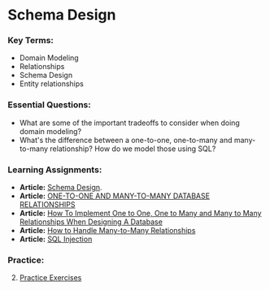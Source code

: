 # Schema Design 

### Key Terms:
+ Domain Modeling
+ Relationships
+ Schema Design
+ Entity relationships


### Essential Questions:
+ What are some of the important tradeoffs to consider when doing domain modeling?
+ What's the difference between a one-to-one, one-to-many and many-to-many relationship? How do we model those using SQL?

### Learning Assignments:
- **Article:** [Schema Design](https://medium.com/@kimtnguyen/relational-database-schema-design-overview-70e447ff66f9).
- **Article:** [ONE-TO-ONE AND MANY-TO-MANY DATABASE RELATIONSHIPS](https://blog.supportgroup.com/getting-started-with-relational-databases-one-to-one-and-many-to-many-relationships)
- **Article:** [How To Implement One to One, One to Many and Many to Many Relationships When Designing A Database](https://medium.com/@emekadc/how-to-implement-one-to-one-one-to-many-and-many-to-many-relationships-when-designing-a-database-9da2de684710) 
- **Article:** [How to Handle Many-to-Many Relationships](https://dzone.com/articles/how-to-handle-a-many-to-many-relationship-in-datab)
- **Article:** [SQL Injection](https://www.w3schools.com/sql/sql_injection.asp)

### Practice:
2. [Practice Exercises](./practice)
